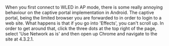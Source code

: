 When you first connect to WLED in AP mode, there is some really annoying behaviour on the captive portal implementation in Android. The captive portal, being the limited browser you are forwarded to in order to login to a web site. 
What happens is that if you go into 'Effects', you can't scroll up. In order to get around that, click the three dots at the top right of the page, select 'Use Network as is' and then open up Chrome and navigate to the site at 4.3.2.1.